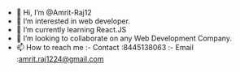 - 👋 Hi, I’m @Amrit-Raj12
- 👀 I’m interested in web developer.
- 🌱 I’m currently learning React.JS
- 💞️ I’m looking to collaborate on any Web Development Company.
- 📫 How to reach me :- Contact :8445138063
                      :- Email :amrit.raj1224@gmail.com

<!---
Amrit-Raj12/Amrit-Raj12 is a ✨ special ✨ repository because its `README.md` (this file) appears on your GitHub profile.
You can click the Preview link to take a look at your changes.
--->
